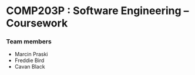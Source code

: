# COMP203P : Software Engineering – Coursework

### Team members

* Marcin Praski
* Freddie Bird
* Cavan Black